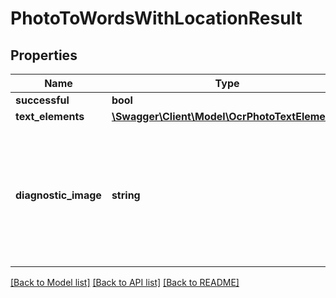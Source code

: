 # PhotoToWordsWithLocationResult

## Properties
Name | Type | Description | Notes
------------ | ------------- | ------------- | -------------
**successful** | **bool** |  | [optional] 
**text_elements** | [**\Swagger\Client\Model\OcrPhotoTextElement[]**](OcrPhotoTextElement.md) | Word elements in the image | [optional] 
**diagnostic_image** | **string** | Typically null.  To analyze OCR performance, enable diagnostic mode by adding the HTTP header \&quot;DiagnosticMode\&quot; with the value \&quot;true\&quot;.  When this is true, a diagnostic image showing the details of the OCR result will be set in PNG format into DiagnosticImage. | [optional] 

[[Back to Model list]](../README.md#documentation-for-models) [[Back to API list]](../README.md#documentation-for-api-endpoints) [[Back to README]](../README.md)


